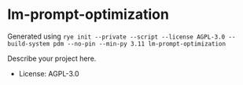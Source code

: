 # lm-prompt-optimization

Generated using `rye init --private --script --license AGPL-3.0 --build-system pdm --no-pin --min-py 3.11 lm-prompt-optimization`

Describe your project here.

- License: AGPL-3.0
